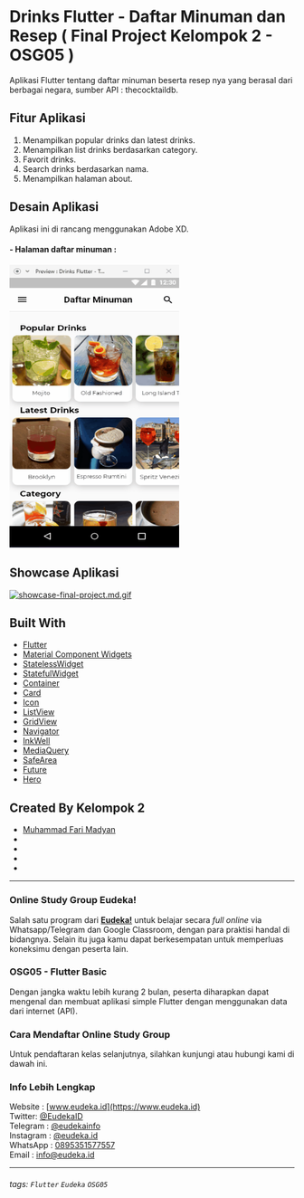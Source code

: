 # Drinks Flutter - Daftar Minuman dan Resep  ( Final Project Kelompok 2 - OSG05 )
Aplikasi Flutter tentang daftar minuman beserta resep nya yang berasal dari berbagai negara, sumber API : thecocktaildb.

## Fitur Aplikasi
1. Menampilkan popular drinks dan latest drinks.
2. Menampilkan list drinks berdasarkan category.
3. Favorit drinks.
4. Search drinks berdasarkan nama.
5. Menampilkan halaman about.

## Desain Aplikasi
Aplikasi ini di rancang menggunakan Adobe XD.

#### - Halaman daftar minuman : 
<img src="resources/design/df-halaman-daftar-minuman.gif" width="300" height="500" >

## Showcase Aplikasi
[![showcase-final-project.md.gif](https://s3.gifyu.com/images/showcase-final-project.md.gif)](https://gifyu.com/image/krsn)

## Built With
- [Flutter](https://flutter.dev)
- [Material Component Widgets](https://flutter.dev/docs/development/ui/widgets/material)
- [StatelessWidget](https://api.flutter.dev/flutter/widgets/StatelessWidget-class.html)
- [StatefulWidget](https://api.flutter.dev/flutter/widgets/StatefulWidget-class.html)
- [Container](https://api.flutter.dev/flutter/widgets/Container-class.html)
- [Card](https://api.flutter.dev/flutter/material/Card-class.html)
- [Icon](https://api.flutter.dev/flutter/widgets/Icon-class.html)
- [ListView](https://api.flutter.dev/flutter/widgets/ListView-class.html)
- [GridView](https://api.flutter.dev/flutter/widgets/GridView-class.html)
- [Navigator](https://api.flutter.dev/flutter/widgets/Navigator-class.html)
- [InkWell](https://api.flutter.dev/flutter/material/InkWell-class.html)
- [MediaQuery](https://api.flutter.dev/flutter/widgets/MediaQuery-class.html)
- [SafeArea](https://api.flutter.dev/flutter/widgets/SafeArea-class.html)
- [Future](https://api.flutter.dev/flutter/dart-async/Future-class.html)
- [Hero](https://api.flutter.dev/flutter/widgets/Hero-class.html)   


## Created By Kelompok 2
- [Muhammad Fari Madyan](https://github.com/MuhammadFariMadyan)
- []()
- []()
- []()
- []()

---

### Online Study Group Eudeka!
Salah satu program dari [**Eudeka!**](https://www.eudeka.id) untuk belajar secara _full online_ via Whatsapp/Telegram dan Google Classroom, dengan para praktisi handal di bidangnya. Selain itu juga kamu dapat berkesempatan untuk memperluas koneksimu dengan peserta lain.

### OSG05 - Flutter Basic
Dengan jangka waktu lebih kurang 2 bulan, peserta diharapkan dapat mengenal dan membuat aplikasi simple Flutter dengan menggunakan data dari internet (API).

### Cara Mendaftar Online Study Group
Untuk pendaftaran kelas selanjutnya, silahkan kunjungi atau hubungi kami di dawah ini.

### Info Lebih Lengkap
Website : [www.eudeka.id](https://www.eudeka.id)  
Twitter: [@EudekaID](https://twitter.com/EudekaID)  
Telegram : [@eudekainfo](https://t.me/eudekainfo)  
Instagram : [@eudeka.id](https://instagram.com/eudeka.id)  
WhatsApp : [0895351577557](https://wa.me/62895351577557)  
Email : [info@eudeka.id](mailto:info@eudeka.id)  

---

###### tags: `Flutter` `Eudeka` `OSG05`